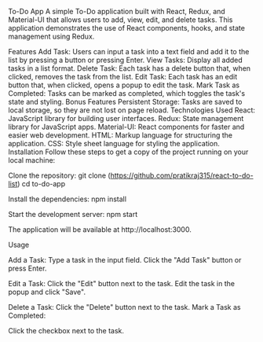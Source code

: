 To-Do App
A simple To-Do application built with React, Redux, and Material-UI that allows users to add, view, edit, and delete tasks. This application demonstrates the use of React components, hooks, and state management using Redux.

Features
Add Task: Users can input a task into a text field and add it to the list by pressing a button or pressing Enter.
View Tasks: Display all added tasks in a list format.
Delete Task: Each task has a delete button that, when clicked, removes the task from the list.
Edit Task: Each task has an edit button that, when clicked, opens a popup to edit the task.
Mark Task as Completed: Tasks can be marked as completed, which toggles the task's state and styling.
Bonus Features
Persistent Storage: Tasks are saved to local storage, so they are not lost on page reload.
Technologies Used
React: JavaScript library for building user interfaces.
Redux: State management library for JavaScript apps.
Material-UI: React components for faster and easier web development.
HTML: Markup language for structuring the application.
CSS: Style sheet language for styling the application.
Installation
Follow these steps to get a copy of the project running on your local machine:

Clone the repository:
git clone (https://github.com/pratikraj315/react-to-do-list)
cd to-do-app

Install the dependencies:
npm install

Start the development server:
npm start

The application will be available at http://localhost:3000.

Usage

Add a Task:
Type a task in the input field.
Click the "Add Task" button or press Enter.

Edit a Task:
Click the "Edit" button next to the task.
Edit the task in the popup and click "Save".

Delete a Task:
Click the "Delete" button next to the task.
Mark a Task as Completed:

Click the checkbox next to the task.
 
